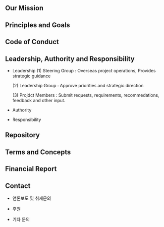## Our Mission 



## Principles and Goals



## Code of Conduct



## Leadership, Authority and Responsibility

   - Leadership
      (1) Steering Group : Overseas project operations, Provides strategic guidance
 
      (2) Leadership Group : Approve priorities and strategic direction 
 
      (3) Projdct Members : Submit requests, requirements, recommedations, feedback and other input. 
 
   - Authority
   
   - Responsibility
 
 
## Repository 
 
 
## Terms and Concepts 
   
   
   

## Financial Report 




## Contact

   - 언론보도 및 취재문의 
   
   - 후원 
   
   - 기타 문의 
   
   
   
   
   
   
   

